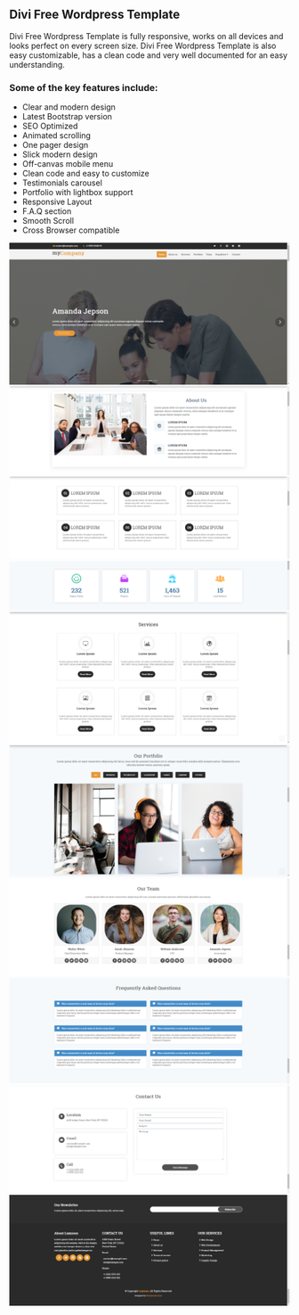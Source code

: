 <h2>Divi Free Wordpress Template</h2>

<p>Divi Free Wordpress Template is fully responsive, works on all devices and looks perfect on every screen size. Divi Free Wordpress Template is also easy customizable, has a clean code and very well documented for an easy understanding.</p>

<h3>Some of the key features include:</h3>

<ul>
  <li>Clear and modern design</li>
  <li>Latest Bootstrap version</li>
  <li>SEO Optimized</li>
  <li>Animated scrolling</li>
  <li>One pager design</li>
  <li>Slick modern design</li>
  <li>Off-canvas mobile menu</li>
  <li>Clean code and easy to customize</li>
  <li>Testimonials carousel</li>
  <li>Portfolio with lightbox support</li>
  <li>Responsive Layout</li>
  <li>F.A.Q section</li>
  <li>Smooth Scroll</li>
  <li>Cross Browser compatible</li>
</ul>

![Websites Preview Images](https://github.com/mohammadazaz966/SecondWebsites.github.io/blob/master/Preview-Images/screenshot_20200815_172411.png)
![Websites Preview Images](https://github.com/mohammadazaz966/SecondWebsites.github.io/blob/master/Preview-Images/Preview%202.png)
![Websites Preview Images](https://github.com/mohammadazaz966/SecondWebsites.github.io/blob/master/Preview-Images/Preview%203.png)
![Websites Preview Images](https://github.com/mohammadazaz966/SecondWebsites.github.io/blob/master/Preview-Images/Preview%204.png)
![Websites Preview Images](https://github.com/mohammadazaz966/SecondWebsites.github.io/blob/master/Preview-Images/Preview%205.png)
![Websites Preview Images](https://github.com/mohammadazaz966/SecondWebsites.github.io/blob/master/Preview-Images/Preview%206.png)
![Websites Preview Images](https://github.com/mohammadazaz966/SecondWebsites.github.io/blob/master/Preview-Images/Preview%207.png)
![Websites Preview Images](https://github.com/mohammadazaz966/SecondWebsites.github.io/blob/master/Preview-Images/Preview%208.png)
![Websites Preview Images](https://github.com/mohammadazaz966/SecondWebsites.github.io/blob/master/Preview-Images/Preview%209.png)
![Websites Preview Images](https://github.com/mohammadazaz966/SecondWebsites.github.io/blob/master/Preview-Images/Preview%2010.png)
